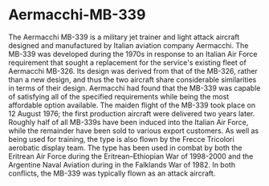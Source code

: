 # Aermacchi-MB-339
The Aermacchi MB-339 is a military jet trainer and light attack aircraft designed and manufactured by Italian aviation company Aermacchi.  The MB-339 was developed during the 1970s in response to an Italian Air Force requirement that sought a replacement for the service's existing fleet of Aermacchi MB-326. Its design was derived from that of the MB-326, rather than a new design, and thus the two aircraft share considerable similarities in terms of their design. Aermacchi had found that the MB-339 was capable of satisfying all of the specified requirements while being the most affordable option available. The maiden flight of the MB-339 took place on 12 August 1976; the first production aircraft were delivered two years later.  Roughly half of all MB-339s have been induced into the Italian Air Force, while the remainder have been sold to various export customers. As well as being used for training, the type is also flown by the Frecce Tricolori aerobatic display team. The type has been used in combat by both the Eritrean Air Force during the Eritrean–Ethiopian War of 1998-2000 and the Argentine Naval Aviation during in the Falklands War of 1982. In both conflicts, the MB-339 was typically flown as an attack aircraft.

